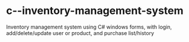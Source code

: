 # c--inventory-management-system
Inventory management system using C# windows forms, with login, add/delete/update user or product, and purchase list/history
